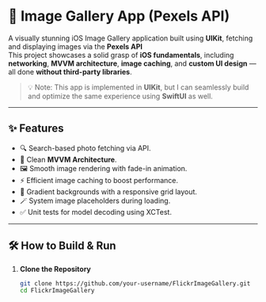 # 📸 Image Gallery App (Pexels API)

A visually stunning iOS Image Gallery application built using **UIKit**, fetching and displaying images via the **Pexels API**  
This project showcases a solid grasp of **iOS fundamentals**, including **networking**, **MVVM architecture**, **image caching**, and **custom UI design** — all done **without third-party libraries**.

> 💡 Note: This app is implemented in **UIKit**, but I can seamlessly build and optimize the same experience using **SwiftUI** as well.

---

## ✨ Features

- 🔍 Search-based photo fetching via API.
- 🧠 Clean **MVVM Architecture**.
- 🖼️ Smooth image rendering with fade-in animation.
- ⚡ Efficient image caching to boost performance.
- 🎨 Gradient backgrounds with a responsive grid layout.
- 🪄 System image placeholders during loading.
- ✅ Unit tests for model decoding using XCTest.

---

## 🛠️ How to Build & Run

1. **Clone the Repository**
   ```bash
   git clone https://github.com/your-username/FlickrImageGallery.git
   cd FlickrImageGallery
